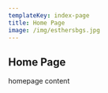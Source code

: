 ```yaml
---
templateKey: index-page
title: Home Page
image: /img/esthersbgs.jpg
---
```

## Home Page

homepage content